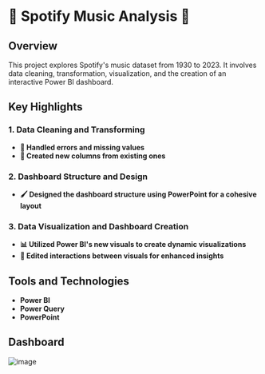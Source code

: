 # 🎵 **Spotify Music Analysis** 🎵

## **Overview**

This project explores Spotify's music dataset from 1930 to 2023. It involves data cleaning, transformation, visualization, and the creation of an interactive Power BI dashboard.

## **Key Highlights**

### **1. Data Cleaning and Transforming**
- **🧹 Handled errors and missing values**
- **🔄 Created new columns from existing ones**

### **2. Dashboard Structure and Design**
- **🖌️ Designed the dashboard structure using PowerPoint for a cohesive layout**

### **3. Data Visualization and Dashboard Creation**
- **📊 Utilized Power BI's new visuals to create dynamic visualizations**
- **🔀 Edited interactions between visuals for enhanced insights**

## **Tools and Technologies**
- **Power BI**
- **Power Query**
- **PowerPoint**

## **Dashboard**

![image](https://github.com/user-attachments/assets/8c08f1fe-5872-4148-bc3c-0be150d32c18)

